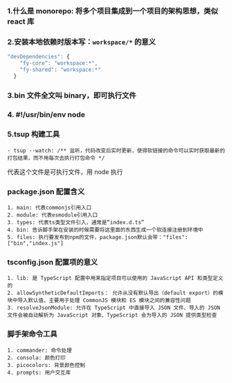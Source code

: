 ### 1.什么是 monorepo: 将多个项目集成到一个项目的架构思想，类似 react 库

### 2.安装本地依赖时版本写：`workspace/*` 的意义

```jsx
"devDependencies": {
    "fy-core": "workspace:*",
    "fy-shared": "workspace:*"
  }
```

### 3.bin 文件全文叫 binary，即可执行文件

### 4. #!/usr/bin/env node

### 5.tsup 构建工具

    - tsup --watch: /** 监听，代码改变后实时更新，使得软链接的命令可以实时获取最新的打包结果，而不用每次去执行打包命令 */

代表这个文件是可执行文件，用 node 执行

### package.json 配置含义

    1. main: 代表commonjs引用入口
    2. module: 代表esmodule引用入口
    3. types: 代表ts类型文件引入，通常是“index.d.ts”
    4. bin: 告诉脚手架在安装的时候需要将这里面的东西生成一个软连接注册到环境中
    5. files: 执行要发布到npm的文件，package.json默认会带："files": ["bin","index.js"]

### tsconfig.json 配置项的意义

    1. lib: 是 TypeScript 配置中用来指定项目可以使用的 JavaScript API 和类型定义的
    2. allowSyntheticDefaultImports： 允许从没有默认导出（default export）的模块中导入默认值、主要用于处理 CommonJS 模块和 ES 模块之间的兼容性问题
    3. resolveJsonModule: 允许在 TypeScript 中直接导入 JSON 文件、导入的 JSON 文件会被自动解析为 JavaScript 对象、TypeScript 会为导入的 JSON 提供类型检查

### 脚手架命令工具

    1. commander: 命令处理
    2. consola: 颜色打印
    3. picocolors: 背景颜色控制
    4. prompts: 用户交互库
